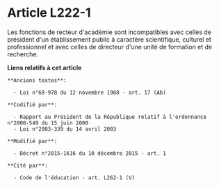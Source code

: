 # Article L222-1

Les fonctions de recteur d'académie sont incompatibles avec celles de président d'un établissement public à caractère
scientifique, culturel et professionnel et avec celles de directeur d'une unité de formation et de recherche.

**Liens relatifs à cet article**

	**Anciens textes**:

	  - Loi n°68-978 du 12 novembre 1968 - art. 17 (Ab)

	**Codifié par**:

	  - Rapport au Président de la République relatif à l'ordonnance n°2000-549 du 15 juin 2000
	  - Loi n°2003-339 du 14 avril 2003

	**Modifié par**:

	  - Décret n°2015-1616 du 10 décembre 2015 - art. 1

	**Cité par**:

	  - Code de l'éducation - art. L262-1 (V)
